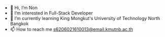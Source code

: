 - 👋 Hi, I’m Non
- 👀 I’m interested in Full-Stack Developer
- 🌱 I’m currently learning King Mongkut's University of Technology North Bangkok
- 📫 How to reach me s6206021610013@email.kmutnb.ac.th

<!---
6206021610013/6206021610013 is a ✨ special ✨ repository because its README.md (this file) appears on your GitHub profile.
You can click the Preview link to take a look at your changes.
